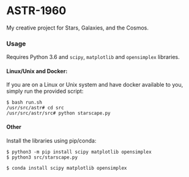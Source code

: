 # ASTR-1960
My creative project for Stars, Galaxies, and the Cosmos.

### Usage
Requires Python 3.6 and `scipy`, `matplotlib` and `opensimplex` libraries.

#### Linux/Unix and Docker:
If you are on a Linux or Unix system and have docker available to you, simply run the provided script:

```
$ bash run.sh
/usr/src/astr# cd src
/usr/src/astr/src# python starscape.py
```

#### Other
Install the libraries using pip/conda:

```
$ python3 -m pip install scipy matplotlib opensimplex
$ python3 src/starscape.py
```

```
$ conda install scipy matplotlib opensimplex
```
